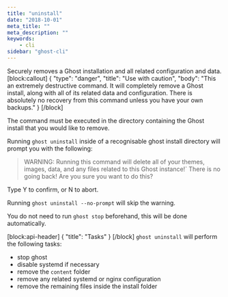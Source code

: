 ```yaml
---
title: "uninstall"
date: "2018-10-01"
meta_title: ""
meta_description: ""
keywords:
    - cli
sidebar: "ghost-cli"
---
```


Securely removes a Ghost installation and all related configuration and data.
[block:callout]
{
  "type": "danger",
  "title": "Use with caution",
  "body": "This an extremely destructive command. It will completely remove a Ghost install, along with all of its related data and configuration. There is absolutely no recovery from this command unless you have your own backups."
}
[/block]

The command must be executed in the directory containing the Ghost install that you would like to remove. 

Running `ghost uninstall` inside of a recognisable ghost install directory will prompt you with the following:

> WARNING: Running this command will delete all of your themes, images, data, and any files related to this Ghost instance!`
> There is no going back!
> Are you sure you want to do this?

Type Y to confirm, or N to abort.

Running `ghost uninstall --no-prompt` will skip the warning.

You do not need to run `ghost stop` beforehand, this will be done automatically.


[block:api-header]
{
  "title": "Tasks"
}
[/block]
`ghost uninstall` will perform the following tasks:

- stop ghost
- disable systemd if necessary
- remove the `content` folder
- remove any related systemd or nginx configuration
- remove the remaining files inside the install folder
